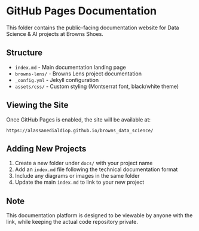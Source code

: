 # GitHub Pages Documentation

This folder contains the public-facing documentation website for Data Science & AI projects at Browns Shoes.

## Structure
- `index.md` - Main documentation landing page
- `browns-lens/` - Browns Lens project documentation
- `_config.yml` - Jekyll configuration
- `assets/css/` - Custom styling (Montserrat font, black/white theme)

## Viewing the Site
Once GitHub Pages is enabled, the site will be available at:
```
https://alassanedialdiop.github.io/browns_data_science/
```

## Adding New Projects
1. Create a new folder under `docs/` with your project name
2. Add an `index.md` file following the technical documentation format
3. Include any diagrams or images in the same folder
4. Update the main `index.md` to link to your new project

## Note
This documentation platform is designed to be viewable by anyone with the link, while keeping the actual code repository private.